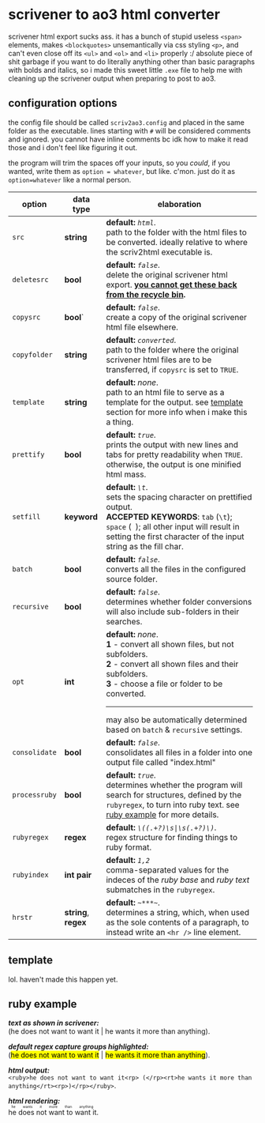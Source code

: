 # scrivener to ao3 html converter

scrivener html export sucks ass. it has a bunch of stupid useless `<span>` elements, makes `<blockquotes>` unsemantically via css styling `<p>`, and can't even close off its `<ul>` and `<ol>` and `<li>` properly :/ absolute piece of shit garbage if you want to do literally anything other than basic paragraphs with bolds and italics, so i made this sweet little `.exe` file to help me with cleaning up the scrivener output when preparing to post to ao3.

## configuration options

the config file should be called `scriv2ao3.config` and placed in the same folder as the executable. lines starting with `#` will be considered comments and ignored. you cannot have inline comments bc idk how to make it read those and i don't feel like figuring it out.

the program will trim the spaces off your inputs, so you *could*, if you wanted, write them as `option = whatever`, but like. c'mon. just do it as `option=whatever` like a normal person.

|option|data type|elaboration|
|------|---------|-----------|
|`src`|**string**|**default:** *`html`*.<br>path to the folder with the html files to be converted. ideally relative to where the scriv2html executable is.|
|`deletesrc`|**bool**|**default:** *`false`*.<br>delete the original scrivener html export. **<ins>you cannot get these back from the recycle bin</ins>.**|
|`copysrc`|**bool**`|**default:** *`false`*.<br>create a copy of the original scrivener html file elsewhere.|
|`copyfolder`|**string**|**default:** *`converted`*. <br>path to the folder where the original scrivener html files are to be transferred, if `copysrc` is set to `TRUE`.|
|`template`|**string**|**default:** *none*.<br>path to an html file to serve as a template for the output. see [template](#template) section for more info when i make this a thing. |
|`prettify`|**bool**|**default:** *`true`*.<br>prints the output with new lines and tabs for pretty readability when `TRUE`. otherwise, the output is one minified html mass. |
|`setfill`|**keyword**|**default:** *`\t`*. <br>sets the spacing character on prettified output. <br>**ACCEPTED KEYWORDS**: `tab` (`\t`); `space` (` `); all other input will result in setting the first character of the input string as the fill char. |
|`batch`|**bool**|**default:** *`false`*.<br>converts all the files in the configured source folder.|
|`recursive`|**bool**|**default:** *`false`*.<br>determines whether folder conversions will also include sub-folders in their searches.|
|`opt`|**int**|**default:** *none*.<br>**1** - convert all shown files, but not subfolders.<br>**2** - convert all shown files and their subfolders.<br>**3** - choose a file or folder to be converted.<hr />may also be automatically determined based on `batch` & `recursive` settings.|
|`consolidate`|**bool**|**default:** *`false`*.<br>consolidates all files in a folder into one output file called "index.html"|
|`processruby`|**bool**|**default:** *`true`*.<br>determines whether the program will search for structures, defined by the `rubyregex`, to turn into ruby text. see [ruby example](#ruby-example) for more details.|
|`rubyregex`|**regex**|**default:** *`\((.+?)\s\|\s(.+?)\)`*.<br>regex structure for finding things to ruby format.|
|`rubyindex`|**int pair**|**default:** *`1,2`*<br>comma-separated values for the indeces of the *ruby base* and *ruby text* submatches in the `rubyregex`.|
|`hrstr`|**string**,<br>**regex**|**default:** *`~***~`*.<br>determines a string, which, when used as the sole contents of a paragraph, to instead write an `<hr />` line element.|

## template

lol. haven't made this happen yet.

## ruby example

***text as shown in scrivener:***<br>
\(he does not want to want it | he wants it more than anything\).

***default regex capture groups highlighted:***<br>
\(<mark>he does not want to want it</mark> | <mark>he wants it more than anything</mark>\).

***html output:***<br>
`<ruby>he does not want to want it<rp> (</rp><rt>he wants it more than anything</rt><rp>)</rp></ruby>`.

***html rendering:***<br>
<ruby>he does not want to want it<rp> (</rp><rt>he wants it more than anything</rt><rp>)</rp></ruby>.